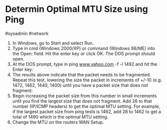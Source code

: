 # Determin Optimal MTU Size using Ping
#sysadmin #network 

1. In Windows, go to Start and select Run.
2. Type in cmd (Windows 2000/XP) or command (Windows 98/ME) into the Open: field. Hit the enter key or click OK. The DOS prompt should open.
3. At the DOS prompt, type in ping www.yahoo.com -f -l 1492 and hit the Enter key:
4. The results above indicate that the packet needs to be fragmented. Repeat this test, lowering the size the packet in increments of +/-10 (e.g. 1472, 1462, 1440, 1400) until you have a packet size that does not fragment:
5. Begin increasing the packet size from this number in small increments until you find the largest size that does not fragment. Add 28 to that number (IP/ICMP headers) to get the optimal MTU setting. For example, if the largest packet size from ping tests is 1462, add 28 to 1462 to get a total of 1490 which is the optimal MTU setting.
6. Change the MTU on the routers WAN Setup.